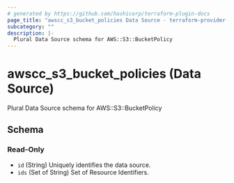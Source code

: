 ```yaml
---
# generated by https://github.com/hashicorp/terraform-plugin-docs
page_title: "awscc_s3_bucket_policies Data Source - terraform-provider-awscc"
subcategory: ""
description: |-
  Plural Data Source schema for AWS::S3::BucketPolicy
---
```


# awscc_s3_bucket_policies (Data Source)

Plural Data Source schema for AWS::S3::BucketPolicy



<!-- schema generated by tfplugindocs -->
## Schema

### Read-Only

- `id` (String) Uniquely identifies the data source.
- `ids` (Set of String) Set of Resource Identifiers.
